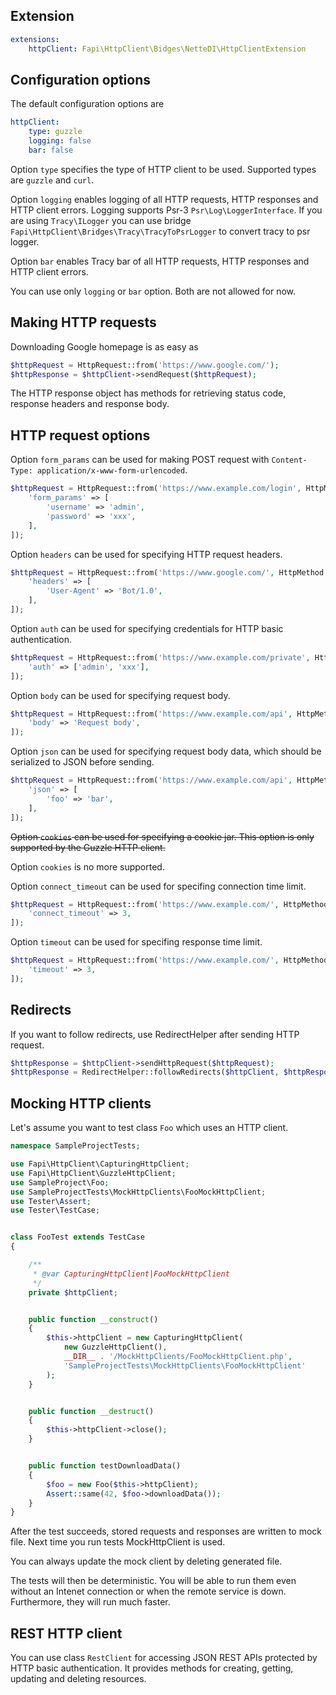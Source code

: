 Extension
---
```yaml
extensions:
	httpClient: Fapi\HttpClient\Bidges\NetteDI\HttpClientExtension
```

Configuration options
---------------------

The default configuration options are

```yaml
httpClient:
	type: guzzle
	logging: false
	bar: false
```

Option `type` specifies the type of HTTP client to be used. Supported types are `guzzle` and `curl`.

Option `logging` enables logging of all HTTP requests, HTTP responses and HTTP client errors. Logging supports Psr-3 `Psr\Log\LoggerInterface`. If you are using `Tracy\ILogger` you can use bridge `Fapi\HttpClient\Bridges\Tracy\TracyToPsrLogger` to convert tracy to psr logger.

Option `bar` enables Tracy bar of all HTTP requests, HTTP responses and HTTP client errors.

You can use only `logging` or `bar` option. Both are not allowed for now.

Making HTTP requests
--------------------

Downloading Google homepage is as easy as

```php
$httpRequest = HttpRequest::from('https://www.google.com/');
$httpResponse = $httpClient->sendRequest($httpRequest);
```

The HTTP response object has methods for retrieving status code, response headers and response body.

HTTP request options
--------------------

Option `form_params` can be used for making POST request with `Content-Type: application/x-www-form-urlencoded`.

```php
$httpRequest = HttpRequest::from('https://www.example.com/login', HttpMethod::POST, [
	'form_params' => [
		'username' => 'admin',
		'password' => 'xxx',
	],
]);
```

Option `headers` can be used for specifying HTTP request headers.

```php
$httpRequest = HttpRequest::from('https://www.google.com/', HttpMethod::GET, [
	'headers' => [
		'User-Agent' => 'Bot/1.0',
	],
]);
```

Option `auth` can be used for specifying credentials for HTTP basic authentication.

```php
$httpRequest = HttpRequest::from('https://www.example.com/private', HttpMethod::GET, [
	'auth' => ['admin', 'xxx'],
]);
```

Option `body` can be used for specifying request body.

```php
$httpRequest = HttpRequest::from('https://www.example.com/api', HttpMethod::POST, [
	'body' => 'Request body',
]);
```

Option `json` can be used for specifying request body data, which should be serialized to JSON before sending.

```php
$httpRequest = HttpRequest::from('https://www.example.com/api', HttpMethod::POST, [
	'json' => [
		'foo' => 'bar',
	],
]);
```

~~Option `cookies` can be used for specifying a cookie jar. This option is only supported by the Guzzle HTTP client.~~

Option `cookies` is no more supported.


Option `connect_timeout` can be used for specifing connection time limit.

```php
$httpRequest = HttpRequest::from('https://www.example.com/', HttpMethod::GET, [
	'connect_timeout' => 3,
]);
```

Option `timeout` can be used for specifing response time limit.

```php
$httpRequest = HttpRequest::from('https://www.example.com/', HttpMethod::GET, [
	'timeout' => 3,
]);
```

Redirects
---------

If you want to follow redirects, use RedirectHelper after sending HTTP request.

```php
$httpResponse = $httpClient->sendHttpRequest($httpRequest);
$httpResponse = RedirectHelper::followRedirects($httpClient, $httpResponse, $originHttpRequest);
```

Mocking HTTP clients
--------------------

Let's assume you want to test class `Foo` which uses an HTTP client.

```php
namespace SampleProjectTests;

use Fapi\HttpClient\CapturingHttpClient;
use Fapi\HttpClient\GuzzleHttpClient;
use SampleProject\Foo;
use SampleProjectTests\MockHttpClients\FooMockHttpClient;
use Tester\Assert;
use Tester\TestCase;


class FooTest extends TestCase
{

	/**
	 * @var CapturingHttpClient|FooMockHttpClient
	 */
	private $httpClient;


	public function __construct()
	{
		$this->httpClient = new CapturingHttpClient(
			new GuzzleHttpClient(),
			__DIR__ . '/MockHttpClients/FooMockHttpClient.php',
			'SampleProjectTests\MockHttpClients\FooMockHttpClient'
		);
	}


	public function __destruct()
	{
		$this->httpClient->close();
	}


	public function testDownloadData()
	{
		$foo = new Foo($this->httpClient);
		Assert::same(42, $foo->downloadData());
	}
}
```

After the test succeeds, stored requests and responses are written to mock file. Next time you run tests MockHttpClient is used. 

You can always update the mock client by deleting generated file.

The tests will then be deterministic. You will be able to run them even without an Intenet connection or when the remote service is down. Furthermore, they will run much faster.

REST HTTP client
----------------

You can use class `RestClient` for accessing JSON REST APIs protected by HTTP basic authentication. It provides methods for creating, getting, updating and deleting resources.
